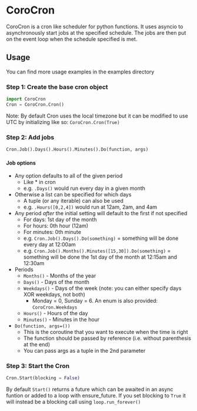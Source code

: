 # CoroCron

CoroCron is a cron like scheduler for python functions.  It uses asyncio to asynchronously start jobs at the specified schedule.  The jobs are then put on the event loop when the schedule specified is met.

## Usage

You can find more usage examples in the examples directory

### Step 1: Create the base cron object
```python
import CoroCron
Cron = CoroCron.Cron()
```
Note: By default Cron uses the local timezone but it can be modified to use UTC by initializing like so: ```CoroCron.Cron(True)```

### Step 2: Add jobs
```python
Cron.Job().Days().Hours().Minutes().Do(function, args)
```

#### Job options
* Any option defaults to all of the given period 
    *  Like * in cron
    * e.g. `.Days()` would run every day in a given month
* Otherwise a list can be specified for which days
    * A tuple (or any iterable) can also be used
    * e.g. `.Hours([0,2,4])` would run at 12am, 2am, and 4am
* Any period *after* the initial setting will default to the first if not specified
    * For days: 1st day of the month
    * For hours: 0th hour (12am)
    * For minutes: 0th minute
    * e.g. `Cron.Job().Days().Do(something)` = something will be done every day at 12:00am
    * e.g. `Cron.Job().Months().Minutes([15,30]).Do(something)` = something will be done the 1st day of the month at 12:15am and 12:30am
* Periods
    * `Months()` - Months of the year
    * `Days()` - Days of the month
    * `Weekdays()` - Days of the week (note: you can either specify days XOR weekdays, not both)
        * Monday = 0, Sunday = 6.  An enum is also provided: `CoroCron.Weekdays`
    * `Hours()` - Hours of the day
    * `Minutes()` - Minutes in the hour
* `Do(function, args=())`
    * This is the coroutine that you want to execute when the time is right
    * The function should be passed by reference (i.e. without parenthesis at the end)
    * You can pass args as a tuple in the 2nd parameter

### Step 3: Start the Cron

```python
Cron.Start(blocking = False)
```
By default `Start()` returns a future which can be awaited in an async funtion or added to a loop with ensure_future.
If you set blocking to `True` it will instead be a blocking call using ```loop.run_forever()```


